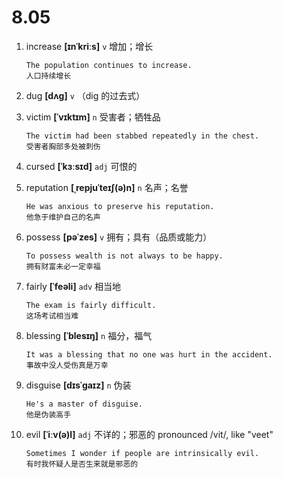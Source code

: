 # 8.05

1. increase **[ɪnˈkriːs]** `v` 增加；增长

   ```
   The population continues to increase.
   人口持续增长
   ```

2. dug **[dʌɡ]** `v` （dig 的过去式）

3. victim **[ˈvɪktɪm]** `n` 受害者；牺牲品

   ```
   The victim had been stabbed repeatedly in the chest.
   受害者胸部多处被刺伤
   ```

4. cursed **[ˈkɜːsɪd]** `adj` 可恨的

5. reputation **[ˌrepjuˈteɪʃ(ə)n]** `n` 名声；名誉

   ```
   He was anxious to preserve his reputation.
   他急于维护自己的名声
   ```

6. possess **[pəˈzes]** `v` 拥有；具有（品质或能力）

   ```
   To possess wealth is not always to be happy.
   拥有财富未必一定幸福
   ```

7. fairly **[ˈfeəli]** `adv` 相当地

   ```
   The exam is fairly difficult.
   这场考试相当难
   ```

8. blessing **[ˈblesɪŋ]** `n` 福分，福气

   ```
   It was a blessing that no one was hurt in the accident.
   事故中没人受伤真是万幸
   ```

9. disguise **[dɪsˈɡaɪz]** `n` 伪装

   ```
   He's a master of disguise.
   他是伪装高手
   ```

10. evil **[ˈiːv(ə)l]** `adj` 不详的；邪恶的 pronounced /vit/, like "veet"
    ```
    Sometimes I wonder if people are intrinsically evil.
    有时我怀疑人是否生来就是邪恶的
    ```
